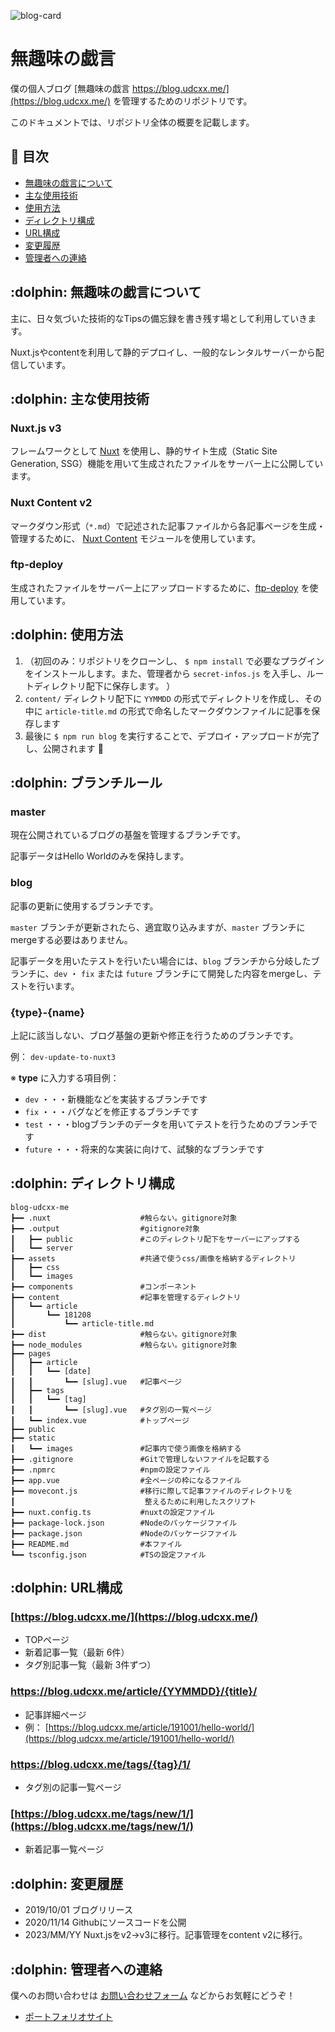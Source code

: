 ![blog-card](https://user-images.githubusercontent.com/54884080/99138597-10cf9200-2675-11eb-8e29-c4d47ad39913.png)

# 無趣味の戯言

僕の個人ブログ [無趣味の戯言 https://blog.udcxx.me/](https://blog.udcxx.me/) を管理するためのリポジトリです。

このドキュメントでは、リポジトリ全体の概要を記載します。

## :dolphin: 目次

* <a href="#about_blog">無趣味の戯言について</a>
* <a href="#technology">主な使用技術</a>
* <a href="#how_to_use">使用方法</a>
* <a href="#directory">ディレクトリ構成</a>
* <a href="#url">URL構成</a>
* <a href="#history">変更履歴</a>
* <a href="#contact">管理者への連絡</a>



<h2 id="about_blog"> :dolphin: 無趣味の戯言について</h2>

主に、日々気づいた技術的なTipsの備忘録を書き残す場として利用していきます。

Nuxt.jsやcontentを利用して静的デプロイし、一般的なレンタルサーバーから配信しています。


<h2 id="technology"> :dolphin: 主な使用技術</h2>

### Nuxt.js v3

フレームワークとして [Nuxt](https://nuxt.com/) を使用し、静的サイト生成（Static Site Generation, SSG）機能を用いて生成されたファイルをサーバー上に公開しています。

### Nuxt Content v2 

マークダウン形式（`*.md`）で記述された記事ファイルから各記事ページを生成・管理するために、 [Nuxt Content](https://content.nuxtjs.org/) モジュールを使用しています。

### ftp-deploy

生成されたファイルをサーバー上にアップロードするために、[ftp-deploy](https://www.npmjs.com/package/ftp-deploy) を使用しています。



<h2 id="how_to_use"> :dolphin: 使用方法</h2>

1. （初回のみ：リポジトリをクローンし、 `$ npm install` で必要なプラグインをインストールします。また、管理者から `secret-infos.js` を入手し、ルートディレクトリ配下に保存します。 ）
2. `content/` ディレクトリ配下に `YYMMDD` の形式でディレクトリを作成し、その中に `article-title.md` の形式で命名したマークダウンファイルに記事を保存します
3. 最後に `$ npm run blog` を実行することで、デプロイ・アップロードが完了し、公開されます :tada:



<h2 id="branch"> :dolphin: ブランチルール</h2>

### master

現在公開されているブログの基盤を管理するブランチです。

記事データはHello Worldのみを保持します。

### blog

記事の更新に使用するブランチです。

`master` ブランチが更新されたら、適宜取り込みますが、`master` ブランチにmergeする必要はありません。

記事データを用いたテストを行いたい場合には、`blog` ブランチから分岐したブランチに、`dev` ・ `fix` または `future` ブランチにて開発した内容をmergeし、テストを行います。

### {type}-{name}

上記に該当しない、ブログ基盤の更新や修正を行うためのブランチです。

例： `dev-update-to-nuxt3`

※ **type** に入力する項目例：

* `dev` ・・・新機能などを実装するブランチです
* `fix` ・・・バグなどを修正するブランチです
* `test` ・・・blogブランチのデータを用いてテストを行うためのブランチです
* `future` ・・・将来的な実装に向けて、試験的なブランチです



<h2 id="directory"> :dolphin: ディレクトリ構成</h2>

```
blog-udcxx-me
┣━━ .nuxt                    #触らない。gitignore対象
┣━━ .output                  #gitignore対象
┃   ┣━━ public               #このディレクトリ配下をサーバーにアップする
┃   ┗━━ server
┣━━ assets                   #共通で使うcss/画像を格納するディレクトリ
┃   ┣━━ css
┃   ┗━━ images
┣━━ components               #コンポーネント
┣━━ content                  #記事を管理するディレクトリ
┃   ┗━━ article
┃       ┗━━ 181208
┃           ┗━━ article-title.md
┣━━ dist                     #触らない。gitignore対象
┣━━ node_modules             #触らない。gitignore対象
┣━━ pages
┃   ┣━━ article
┃   ┃   ┗━━ [date]
┃   ┃       ┗━━ [slug].vue   #記事ページ
┃   ┣━━ tags
┃   ┃   ┗━━ [tag]
┃   ┃       ┗━━ [slug].vue   #タグ別の一覧ページ
┃   ┗━━ index.vue            #トップページ
┣━━ public
┣━━ static
┃   ┗━━ images               #記事内で使う画像を格納する
┣━━ .gitignore               #Gitで管理しないファイルを記載する
┣━━ .npmrc                   #npmの設定ファイル
┣━━ app.vue                  #全ページの枠になるファイル
┣━━ movecont.js              #移行に際して記事ファイルのディレクトリを
┃                             整えるために利用したスクリプト
┣━━ nuxt.config.ts           #nuxtの設定ファイル
┣━━ package-lock.json        #Nodeのパッケージファイル
┣━━ package.json             #Nodeのパッケージファイル
┣━━ README.md                #本ファイル
┗━━ tsconfig.json            #TSの設定ファイル
```


<h2 id="url"> :dolphin: URL構成</h2>

### [https://blog.udcxx.me/](https://blog.udcxx.me/)

- TOPページ
- 新着記事一覧（最新 6件）
- タグ別記事一覧（最新 3件ずつ）

### https://blog.udcxx.me/article/{YYMMDD}/{title}/

- 記事詳細ページ
- 例： [https://blog.udcxx.me/article/191001/hello-world/](https://blog.udcxx.me/article/191001/hello-world/)

### https://blog.udcxx.me/tags/{tag}/1/

- タグ別の記事一覧ページ

### [https://blog.udcxx.me/tags/new/1/](https://blog.udcxx.me/tags/new/1/)

- 新着記事一覧ページ


<h2 id="history"> :dolphin: 変更履歴</h2>

* 2019/10/01    ブログリリース
* 2020/11/14    Githubにソースコードを公開
* 2023/MM/YY    Nuxt.jsをv2→v3に移行。記事管理をcontent v2に移行。



<h2 id="contact"> :dolphin: 管理者への連絡</h2>

僕へのお問い合わせは [お問い合わせフォーム](https://udcxx.me/contact/) などからお気軽にどうぞ！

* [ポートフォリオサイト](https://udcxx.me/)
